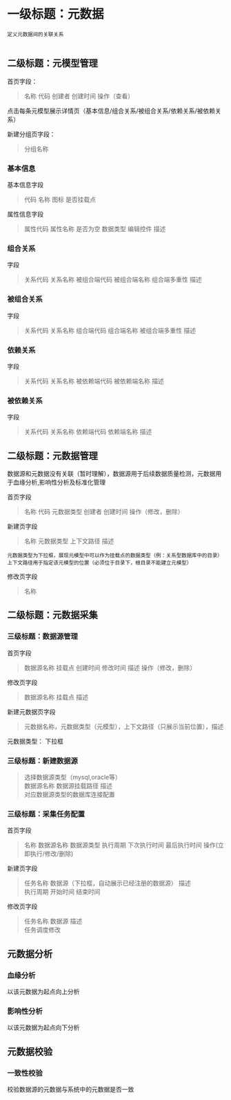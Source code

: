 # 一级标题：元数据
```
定义元数据间的关联关系


```
## 二级标题：元模型管理 

首页字段：
>  名称 代码 创建者 创建时间 操作（查看）  

点击每条元模型展示详情页（基本信息/组合关系/被组合关系/依赖关系/被依赖关系）

新建分组页字段：
> 分组名称

### 基本信息
基本信息字段
> 代码 名称 图标 是否挂载点  

属性信息字段
> 属性代码 属性名称 是否为空 数据类型 编辑控件 描述
### 组合关系
字段
> 关系代码 关系名称 被组合端代码 被组合端名称 组合端多重性 描述

### 被组合关系
字段
> 关系代码 关系名称 组合端代码 组合端名称 被组合端多重性 描述
### 依赖关系
字段
> 关系代码 关系名称 被依赖端代码 被依赖端名称 描述
### 被依赖关系
字段
> 关系代码 关系名称 依赖端代码 依赖端名称 描述


## 二级标题：元数据管理  
数据源和元数据没有关联（暂时理解），数据源用于后续数据质量检测，元数据用于血缘分析,影响性分析及标准化管理  

首页字段
> 名称 代码 元数据类型 创建者 创建时间 操作（修改，删除）  

新建页字段
> 名称 元数据类型 上下文路径 描述

```
元数据类型为下拉框，展现元模型中可以作为挂载点的数据类型（例：关系型数据库中的目录）
上下文路径用于指定该元模型的位置（必须位于目录下，根目录不能建立元模型）
```



修改页字段
> 名称  

## 二级标题：元数据采集
### 三级标题：数据源管理
首页字段
> 数据源名称 挂载点 创建时间 修改时间 描述 操作（修改，删除）

修改页字段
> 数据源名称 挂载点 描述



新建元数据页字段
> 元数据名称，元数据类型（元模型），上下文路径（只展示当前位置），描述


元数据类型： 下拉框




### 三级标题：新建数据源


> 选择数据源类型（mysql,oracle等）  
> 数据源名称 数据源挂载路径 描述  
> 对应数据源类型的数据库连接配置   


### 三级标题：采集任务配置
首页字段
> 名称 数据源名称 数据源类型 执行周期 下次执行时间 最后执行时间 操作(立即执行/修改/删除)

新建页字段
> 任务名称 数据源（下拉框，自动展示已经注册的数据源） 描述  
> 执行周期 开始时间 结束时间

修改页字段
> 任务名称 数据源 描述  
> 任务调度修改
## 元数据分析
### 血缘分析
以该元数据为起点向上分析

### 影响性分析
以该元数据为起点向下分析

## 元数据校验
### 一致性校验
校验数据源的元数据与系统中的元数据是否一致